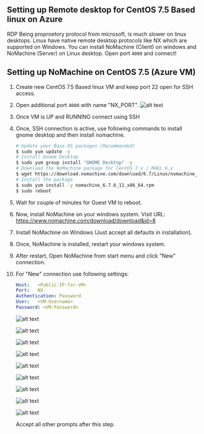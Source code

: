 ## Setting up Remote desktop for CentOS 7.5 Based linux on Azure

RDP Being proproetory protocol from microsoft, is much slower on linux desktops. Linux have native remote desktop protocols like NX which are supported on Windows. You can install NoMachine (Client) on windows and NoMachine (Server) on Linux desktop. Open port `4000` and connect!

## Setting up NoMachine on CentOS 7.5 (Azure VM)

1.  Create new CentOS 7.5 Based linux VM and keep port 22 open for SSH access.

2.  Open additional port `4000` with name "NX_PORT".
    ![alt text](./images/port.png "NX-port")

2.  Once VM is UP and RUNNING connect using SSH
3.  Once, SSH connection is active, use following commands to install gnome desktop and then install nomachine.

    ```bash
    # Update your Base OS packages (Recommanded)
    $ sudo yum update -y
    # Install Gnome Desktop
    $ sudo yum group install "GNOME Desktop" -y
    # Download the NoMachine package for CentOS 7.x / RHEL 6.x
    $ wget https://download.nomachine.com/download/6.7/Linux/nomachine_6.7.6_11_x86_64.rpm
    # Install the package
    $ sudo yum install -y nomachine_6.7.6_11_x86_64.rpm
    $ sudo reboot
    ```

4.  Wait for couple of minutes for Guest VM to reboot.

5.  Now, install NoMachine on your windows system. Visit URL: https://www.nomachine.com/download/download&id=8 

6.  Install NoMachine on Windows (Just accept all defaults in installation).

7.  Once, NoMachine is installed, restart your windows system.

8.  After restart, Open NoMachine from start menu and click "New" connection. 
9.  For "New" connection use following settings:
    ```yaml
    Host:   <Public-IP-for-VM>
    Port:   NX
    Authentication: Password
    User:   <VM-Username>
    Password: <VM-Password>
    ```

    ![alt text](./images/1.png "New connection")

    ![alt text](./images/2.png "Selecting NX port")

    ![alt text](./images/3.png "Linux host dns or public IP")

    ![alt text](./images/4.png "Authentication type")

    ![alt text](./images/5.png "Setup Proxy / NoProxy")

    ![alt text](./images/6.png "Save  connection")

    ![alt text](./images/7.png "Connect now")

    ![alt text](./images/9.png "Provide User and password")

    ![alt text](./images/10.png "Choose any option")

    Accept all other prompts after this step.
